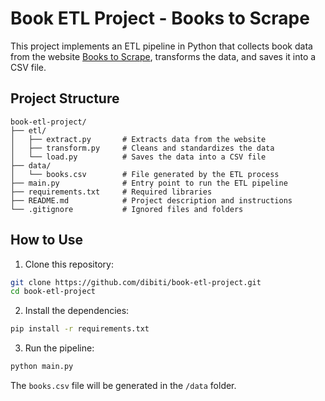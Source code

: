 # Book ETL Project - Books to Scrape

This project implements an ETL pipeline in Python that collects book data from the website [Books to Scrape](http://books.toscrape.com/), transforms the data, and saves it into a CSV file.

## Project Structure

```
book-etl-project/
├── etl/
│   ├── extract.py       # Extracts data from the website
│   ├── transform.py     # Cleans and standardizes the data
│   └── load.py          # Saves the data into a CSV file
├── data/
│   └── books.csv        # File generated by the ETL process
├── main.py              # Entry point to run the ETL pipeline
├── requirements.txt     # Required libraries
├── README.md            # Project description and instructions
└── .gitignore           # Ignored files and folders
```

## How to Use

1. Clone this repository:
```bash
git clone https://github.com/dibiti/book-etl-project.git
cd book-etl-project
```

2. Install the dependencies:
```bash
pip install -r requirements.txt
```

3. Run the pipeline:
```bash
python main.py
```

The `books.csv` file will be generated in the `/data` folder.


